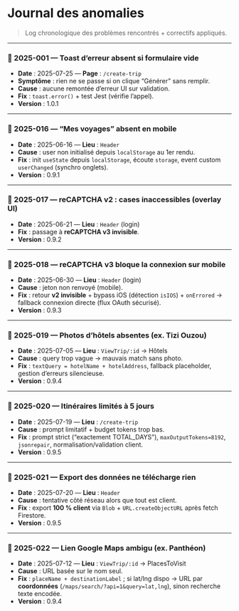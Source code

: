 # Journal des anomalies

> Log chronologique des problèmes rencontrés + correctifs appliqués.

---

### 🐛 2025-001 — Toast d’erreur absent si formulaire vide
- **Date** : 2025-07-25 — **Page** : `/create-trip`
- **Symptôme** : rien ne se passe si on clique “Générer” sans remplir.
- **Cause** : aucune remontée d’erreur UI sur validation.
- **Fix** : `toast.error()` + test Jest (vérifie l’appel).
- **Version** : 1.0.1

---

### 🐛 2025-016 — “Mes voyages” absent en mobile
- **Date** : 2025-06-16 — **Lieu** : `Header`
- **Cause** : user non initialisé depuis `localStorage` au 1er rendu.
- **Fix** : init `useState` depuis `localStorage`, écoute `storage`, event custom `userChanged` (synchro onglets).
- **Version** : 0.9.1

---

### 🐛 2025-017 — reCAPTCHA v2 : cases inaccessibles (overlay UI)
- **Date** : 2025-06-21 — **Lieu** : `Header` (login)
- **Fix** : passage à **reCAPTCHA v3 invisible**.
- **Version** : 0.9.2

---

### 🐛 2025-018 — reCAPTCHA v3 bloque la connexion sur mobile
- **Date** : 2025-06-30 — **Lieu** : `Header` (login)
- **Cause** : jeton non renvoyé (mobile).
- **Fix** : retour **v2 invisible** + bypass iOS (détection `isIOS`) + `onErrored` → fallback connexion directe (flux OAuth sécurisé).
- **Version** : 0.9.3

---

### 🐛 2025-019 — Photos d’hôtels absentes (ex. Tizi Ouzou)
- **Date** : 2025-07-05 — **Lieu** : `ViewTrip/:id` → Hôtels
- **Cause** : query trop vague → mauvais match sans photo.
- **Fix** : `textQuery = hotelName + hotelAddress`, fallback placeholder, gestion d’erreurs silencieuse.
- **Version** : 0.9.4

---

### 🐛 2025-020 — Itinéraires limités à 5 jours
- **Date** : 2025-07-19 — **Lieu** : `/create-trip`
- **Cause** : prompt limitatif + budget tokens trop bas.
- **Fix** : prompt strict (“exactement TOTAL_DAYS”), `maxOutputTokens=8192`, `jsonrepair`, normalisation/validation client.
- **Version** : 0.9.5

---

### 🐛 2025-021 — Export des données ne télécharge rien
- **Date** : 2025-07-20 — **Lieu** : `Header`
- **Cause** : tentative côté réseau alors que tout est client.
- **Fix** : export **100 % client** via `Blob` + `URL.createObjectURL` après fetch Firestore.
- **Version** : 0.9.5

---

### 🐛 2025-022 — Lien Google Maps ambigu (ex. Panthéon)
- **Date** : 2025-07-12 — **Lieu** : `ViewTrip/:id` → PlacesToVisit
- **Cause** : URL basée sur le nom seul.
- **Fix** : `placeName + destinationLabel` ; si lat/lng dispo → URL par **coordonnées** (`/maps/search/?api=1&query=lat,lng`), sinon recherche texte encodée.
- **Version** : 0.9.4
